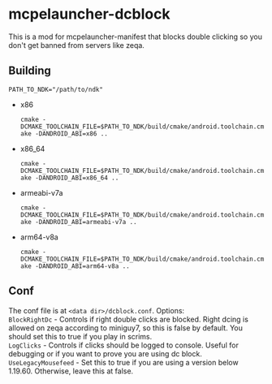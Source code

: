 # mcpelauncher-dcblock

This is a mod for mcpelauncher-manifest that blocks double clicking so you don't get banned from servers like zeqa.


## Building
`PATH_TO_NDK="/path/to/ndk"`
- x86

  `cmake -DCMAKE_TOOLCHAIN_FILE=$PATH_TO_NDK/build/cmake/android.toolchain.cmake -DANDROID_ABI=x86 ..`
- x86_64

  `cmake -DCMAKE_TOOLCHAIN_FILE=$PATH_TO_NDK/build/cmake/android.toolchain.cmake -DANDROID_ABI=x86_64 ..`
- armeabi-v7a

  `cmake -DCMAKE_TOOLCHAIN_FILE=$PATH_TO_NDK/build/cmake/android.toolchain.cmake -DANDROID_ABI=armeabi-v7a ..`
- arm64-v8a

  `cmake -DCMAKE_TOOLCHAIN_FILE=$PATH_TO_NDK/build/cmake/android.toolchain.cmake -DANDROID_ABI=arm64-v8a ..`

## Conf
The conf file is at `<data dir>/dcblock.conf`. Options:  
`BlockRightDc` - Controls if right double clicks are blocked. Right dcing is allowed on zeqa according to miniguy7, so this is false by default. You should set this to true if you play in scrims.  
`LogClicks` - Controls if clicks should be logged to console. Useful for debugging or if you want to prove you are using dc block.  
`UseLegacyMousefeed` - Set this to true if you are using a version below 1.19.60. Otherwise, leave this at false.
